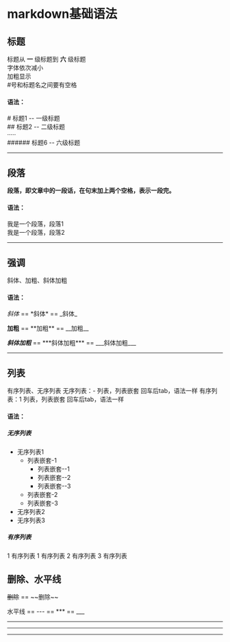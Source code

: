 # markdown基础语法

## 标题
标题从 **一** 级标题到 **六** 级标题  
字体依次减小  
加粗显示  
\#号和标题名之间要有空格

#### 语法：
 \# 标题1 -- 一级标题  
 \#\# 标题2 -- 二级标题  
 ·····  
 \#\#\#\#\#\# 标题6 -- 六级标题

---

## 段落

**段落，即文章中的一段话，在句末加上两个空格，表示一段完。**

#### 语法：

我是一个段落，段落1  
我是一个段落，段落2

---

## 强调
斜体、加粗、斜体加粗

#### 语法：
*斜体*  ==  \*斜体\* == \_斜体\_  

**加粗** ==  \*\*加粗\*\* ==  \_\_加粗\_\_  

***斜体加粗*** ==  \*\*\*斜体加粗\*\*\*  ==  \_\_\_斜体加粗\_\_\_

---

## 列表
有序列表、无序列表
无序列表：- 列表，列表嵌套 回车后tab，语法一样
有序列表：1 列表，列表嵌套 回车后tab，语法一样

#### 语法：

##### 无序列表
- 无序列表1
    - 列表嵌套-1
        - 列表嵌套--1
        - 列表嵌套--2
        - 列表嵌套--3
    - 列表嵌套-2
    - 列表嵌套-3
- 无序列表2
- 无序列表3

##### 有序列表
1 有序列表 
    1 有序列表
2 有序列表
3 有序列表

## 删除、水平线
~~删除~~ == \~\~删除\~\~  

水平线 == --- == *** == ___  

---
***
___